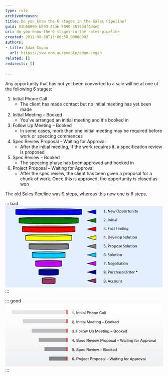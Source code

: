 ```yaml
---
type: rule
archivedreason: 
title: Do you know the 6 stages in the Sales Pipeline?
guid: 81b66890-b893-44ab-8890-45154df4d4eb
uri: do-you-know-the-6-stages-in-the-sales-pipeline
created: 2012-08-30T13:06:58.0000000Z
authors:
- title: Adam Cogan
  url: https://ssw.com.au/people/adam-cogan
related: []
redirects: []

---
```


Any opportunity that has not yet been converted to a sale will be at one of the following 6 stages:

<!--endintro-->

1. Initial Phone Call
    * The client has made contact but no initial meeting has yet been made
2. Initial Meeting – Booked
    * You've arranged an initial meeting and it's booked in
3. Follow Up Meeting – Booked
    * In some cases, more than one initial meeting may be required before work or speccing commences
4. Spec Review Proposal – Waiting for Approval
    * After the initial meeting, if the work requires it, a specification review is proposed
5. Spec Review – Booked
    * The speccing phase has been approved and booked in
6. Project Proposal – Waiting for Approval
    * After the spec review, the client has been given a proposal for a chunk of work. Once this is approved, the opportunity is closed as won


The old Sales Pipeline was 9 steps, whereas this new one is 6 steps.

::: bad  
![Figure: Bad Example – the old sales pipeline](old-sales-pipeline.jpg)  
:::  

::: good  
![Figure: Good Example – the new sales pipeline](new-sales-pipeline.jpg)  
:::
